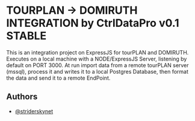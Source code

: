 # TOURPLAN -> DOMIRUTH INTEGRATION by CtrlDataPro v0.1 STABLE

This is an integration project on ExpressJS for tourPLAN and DOMIRUTH. Executes on a local machine with a NODE/ExpressJS Server, listening by default on PORT 3000. At run import data from a remote tourPLAN server (mssql), process it and writes it to a local Postgres Database, then format the data and send it to a remote EndPoint.

## Authors

-   [@striderskynet](https://www.github.com/striderskynet)
